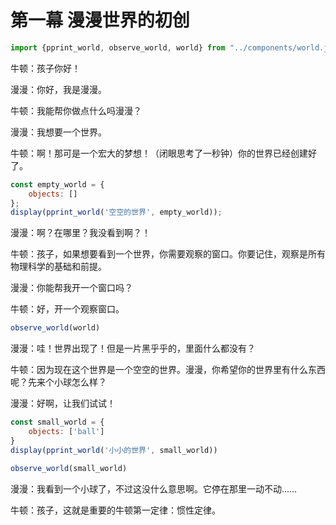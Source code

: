 # 第一幕 漫漫世界的初创

```js
import {pprint_world, observe_world, world} from "../components/world.js";
```

牛顿：孩子你好！

漫漫：你好，我是漫漫。

牛顿：我能帮你做点什么吗漫漫？

漫漫：我想要一个世界。

牛顿：啊！那可是一个宏大的梦想！（闭眼思考了一秒钟）你的世界已经创建好了。

```js
const empty_world = {
    objects: []
};
display(pprint_world('空空的世界', empty_world));
```

漫漫：啊？在哪里？我没看到啊？！

牛顿：孩子，如果想要看到一个世界，你需要观察的窗口。你要记住，观察是所有物理科学的基础和前提。

漫漫：你能帮我开一个窗口吗？

牛顿：好，开一个观察窗口。

```js
observe_world(world)
```

漫漫：哇！世界出现了！但是一片黑乎乎的，里面什么都没有？

牛顿：因为现在这个世界是一个空空的世界。漫漫，你希望你的世界里有什么东西呢？先来个小球怎么样？

漫漫：好啊，让我们试试！

```js
const small_world = {
    objects: ['ball']
}
display(pprint_world('小小的世界', small_world))
```

```js
observe_world(small_world)
```

漫漫：我看到一个小球了，不过这没什么意思啊。它停在那里一动不动……

牛顿：孩子，这就是重要的牛顿第一定律：惯性定律。